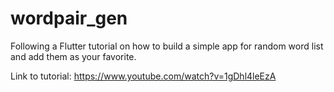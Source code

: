 # wordpair_gen

Following a Flutter tutorial on how to build a simple app for random word list and add them as your favorite.

Link to tutorial:
https://www.youtube.com/watch?v=1gDhl4leEzA
